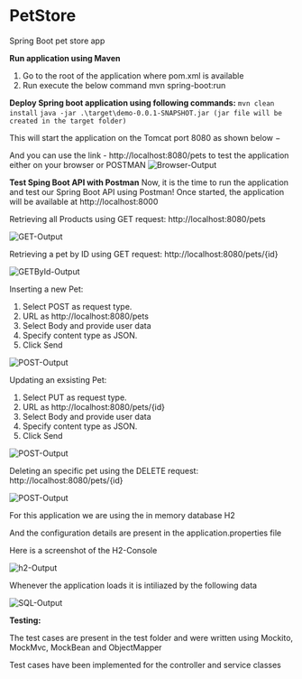 # PetStore
Spring Boot pet store app

**Run application using Maven**
1) Go to the root of the application where pom.xml is available
2) Run execute the below command mvn spring-boot:run

**Deploy Spring boot application using following commands:** 
```mvn clean install```
```java -jar .\target\demo-0.0.1-SNAPSHOT.jar (jar file will be created in the target folder)```

This will start the application on the Tomcat port 8080 as shown below −

And you can use the link - http://localhost:8080/pets to test the application either on your browser or POSTMAN
![Browser-Output](https://github.com/siddarthram/PetStore/blob/master/src/main/resources/images/Browser.png)

**Test Sping Boot API with Postman**
Now, it is the time to run the application and test our Spring Boot API using Postman! 
Once started, the application will be available at http://localhost:8000

Retrieving all Products using GET request: http://localhost:8080/pets

![GET-Output](https://github.com/siddarthram/PetStore/blob/master/src/main/resources/images/GetAll.png)

Retrieving a pet by ID using GET request: http://localhost:8080/pets/{id}

![GETById-Output](https://github.com/siddarthram/PetStore/blob/master/src/main/resources/images/GetById.png)

Inserting a new Pet:
1) Select POST as request type.
2) URL as http://localhost:8080/pets
3) Select Body and provide user data
4) Specify content type as JSON.
5) Click Send

![POST-Output](https://github.com/siddarthram/PetStore/blob/master/src/main/resources/images/Create.png)

Updating an exsisting Pet:
1) Select PUT as request type.
2) URL as http://localhost:8080/pets/{id}
3) Select Body and provide user data
4) Specify content type as JSON.
5) Click Send

![POST-Output](https://github.com/siddarthram/PetStore/blob/master/src/main/resources/images/Update.png)

Deleting an specific pet using the DELETE request: http://localhost:8080/pets/{id}

![POST-Output](https://github.com/siddarthram/PetStore/blob/master/src/main/resources/images/Delete.png)

For this application we are using the in memory database H2

And the configuration details are present in the application.properties file

Here is a screenshot of the H2-Console

![h2-Output](https://github.com/siddarthram/PetStore/blob/master/src/main/resources/images/h2-console.png)

Whenever the application loads it is intiliazed by the following data 

![SQL-Output](https://github.com/siddarthram/PetStore/blob/master/src/main/resources/images/SQL.png)

**Testing:**

The test cases are present in the test folder and were written using Mockito, MockMvc, MockBean and ObjectMapper

Test cases have been implemented for the controller and service classes


